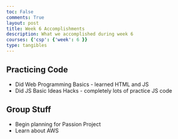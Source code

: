 ```yaml
---
toc: False
comments: True
layout: post
title: Week 6 Accomplishments
description: What we accomplished during week 6
courses: {'csp': {'week': 6 }}
type: tangibles
---
```


## Practicing Code
* Did Web Programming Basics - learned HTML and JS
* Did JS Basic Ideas Hacks - completely lots of practice JS code

## Group Stuff
* Begin planning for Passion Project
* Learn about AWS